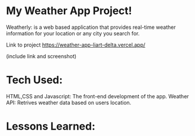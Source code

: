 # My Weather App Project!


Weatherly: is a web based application that provides real-time weather information for your location or any city you search for.


Link to project https://weather-app-liart-delta.vercel.app/

(include link and screenshot)


# Tech Used:

HTML,CSS and Javascript: The front-end development of the app.
Weather API: Retrives weather data based on users location.

# Lessons Learned:


